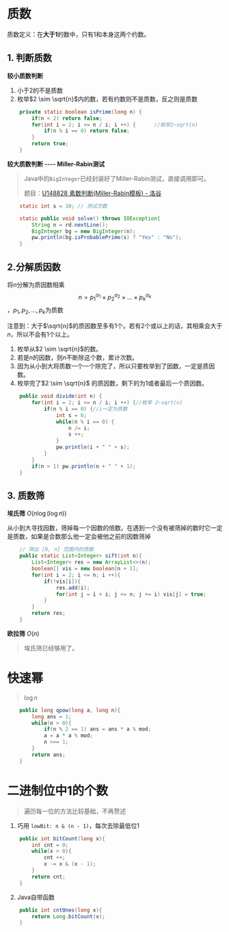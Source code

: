 # 质数

质数定义：在**大于1**的数中，只有1和本身这两个约数。

## 1. 判断质数

**较小质数判断**

1. 小于2的不是质数
2. 枚举$2 \sim \sqrt{n}$内的数，若有约数则不是质数，反之则是质数

```java
	private static boolean isPrime(long n) {
		if(n < 2) return false;
		for(int i = 2; i <= n / i; i ++) {		//枚举2~sqrt(n)
			if(n % i == 0) return false;
		}
		return true;
	}
```

**较大质数判断 ---- Miller-Rabin测试**

> Java中的`BigInteger`已经封装好了Miller-Rabin测试，直接调用即可。
>
> 题目：[U148828 素数判断(Miller-Rabin模板) - 洛谷](https://www.luogu.com.cn/problem/U148828)

```java
    static int s = 10; // 测试次数

    static public void solve() throws IOException{
        String n = rd.nextLine();
        BigInteger bg = new BigInteger(n);
        pw.println(bg.isProbablePrime(s) ? "Yes" : "No");
    }
```



## 2.分解质因数

将$n$分解为质因数相乘 $$ n = p_1^{\alpha_1}\times p_2^{\alpha_2}\times ...\times p_k^{\alpha_k} $$，$p_1,p_2,...,p_k$为质数

注意到：大于$\sqrt{n}$的质因数至多有1个。若有2个或以上的话，其相乘会大于$n$，所以不会有1个以上。

1. 枚举从$2 \sim \sqrt{n}$的数。
2. 若是$n$的因数，则$n$不断除这个数，累计次数。
3. 因为从小到大将质数一个一个除完了，所以只要枚举到了因数，一定是质因数。
4. 枚举完了$2 \sim \sqrt{n}$ 的质因数，剩下的为1或者最后一个质因数。

```java
	public void divide(int n) {
		for(int i = 2; i <= n / i; i ++) {//枚举 2~sqrt(n)
			if(n % i == 0) {//i一定为质数
				int s = 0;
				while(n % i == 0) {
					n /= i;
					s ++;
				}
				pw.println(i + " " + s);
			}
		}
		if(n > 1) pw.println(n + " " + 1);
	}
```



## 3. 质数筛



**埃氏筛** $O(n\log(\log n))$

从小到大寻找因数，筛掉每一个因数的倍数。在遇到一个没有被筛掉的数时它一定是质数，如果是合数那么他一定会被他之前的因数筛掉

```java
    // 筛出 [0, n] 范围内的质数
    public static List<Integer> sift(int n){
        List<Integer> res = new ArrayList<>(n);
        boolean[] vis = new boolean[n + 1];
        for(int i = 2; i <= n; i ++){
            if(!vis[i]){
                res.add(i);
                for(int j = i + i; j <= n; j += i) vis[j] = true;
            }
        }
        return res;
    }
```



**欧拉筛** $O(n)$

> 埃氏筛已经够用了。



# 快速幂

> $\log n$

```java
    public long qpow(long a, long n){
        long ans = 1;
        while(n > 0){
            if(n % 2 == 1) ans = ans * a % mod;
            a = a * a % mod;
            n >>= 1;
        }
        return ans;
    }
```



# 二进制位中1的个数

> 遍历每一位的方法比较基础，不再赘述



1. 巧用 `lowBit: n & (n - 1)`，每次去除最低位1

```java
    public int bitCount(long x){
        int cnt = 0;
        while(x > 0){
            cnt ++;
            x -= x & (x - 1); 
        }
        return cnt;
    }
```



2. Java自带函数

```java
    public int cntOnes(long x){
        return Long.bitCount(x);
    }
```

